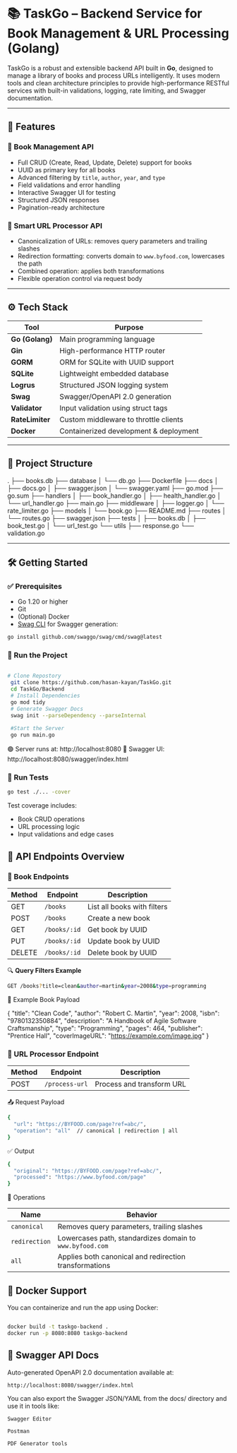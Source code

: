 # 📚 TaskGo – Backend Service for Book Management & URL Processing (Golang)

TaskGo is a robust and extensible backend API built in **Go**, designed to manage a library of books and process URLs intelligently. It uses modern tools and clean architecture principles to provide high-performance RESTful services with built-in validations, logging, rate limiting, and Swagger documentation.

---

## 🚀 Features

### 📘 Book Management API
- Full CRUD (Create, Read, Update, Delete) support for books
- UUID as primary key for all books
- Advanced filtering by `title`, `author`, `year`, and `type`
- Field validations and error handling
- Interactive Swagger UI for testing
- Structured JSON responses
- Pagination-ready architecture

### 🔗 Smart URL Processor API
- Canonicalization of URLs: removes query parameters and trailing slashes
- Redirection formatting: converts domain to `www.byfood.com`, lowercases the path
- Combined operation: applies both transformations
- Flexible operation control via request body

---

## ⚙️ Tech Stack

| Tool         | Purpose                                |
|--------------|----------------------------------------|
| **Go (Golang)**  | Main programming language               |
| **Gin**       | High-performance HTTP router            |
| **GORM**      | ORM for SQLite with UUID support        |
| **SQLite**    | Lightweight embedded database           |
| **Logrus**    | Structured JSON logging system          |
| **Swag**      | Swagger/OpenAPI 2.0 generation          |
| **Validator** | Input validation using struct tags      |
| **RateLimiter**| Custom middleware to throttle clients  |
| **Docker**    | Containerized development & deployment  |

---

## 📁 Project Structure

.
├── books.db
├── database
│   └── db.go
├── Dockerfile
├── docs
│   ├── docs.go
│   ├── swagger.json
│   └── swagger.yaml
├── go.mod
├── go.sum
├── handlers
│   ├── book_handler.go
│   ├── health_handler.go
│   └── url_handler.go
├── main.go
├── middleware
│   ├── logger.go
│   └── rate_limiter.go
├── models
│   └── book.go
├── README.md
├── routes
│   └── routes.go
├── swagger.json
├── tests
│   ├── books.db
│   ├── book_test.go
│   └── url_test.go
└── utils
    ├── response.go
    └── validation.go

---

## 🛠️ Getting Started

### ✅ Prerequisites

- Go 1.20 or higher
- Git
- (Optional) Docker
- [Swag CLI](https://github.com/swaggo/swag) for Swagger generation:
```bash
go install github.com/swaggo/swag/cmd/swag@latest


```

### 🚀 Run the Project
```bash 

# Clone Repostory
 git clone https://github.com/hasan-kayan/TaskGo.git
 cd TaskGo/Backend
 # Install Dependencies
 go mod tidy
 # Generate Swagger Docs
 swag init --parseDependency --parseInternal
 
 #Start the Server 
 go run main.go
```

🟢 Server runs at: http://localhost:8080
📘 Swagger UI: http://localhost:8080/swagger/index.html


### 🧪 Run Tests

```bash
go test ./... -cover
```


Test coverage includes:

- Book CRUD operations  
- URL processing logic  
- Input validations and edge cases

## 🧾 API Endpoints Overview

### 📗 Book Endpoints

| Method | Endpoint     | Description                 |
|--------|--------------|-----------------------------|
| GET    | `/books`     | List all books with filters |
| POST   | `/books`     | Create a new book           |
| GET    | `/books/:id` | Get book by UUID            |
| PUT    | `/books/:id` | Update book by UUID         |
| DELETE | `/books/:id` | Delete book by UUID         |

🔍 **Query Filters Example**

```bash
GET /books?title=clean&author=martin&year=2008&type=programming

```

📘 Example Book Payload

{
  "title": "Clean Code",
  "author": "Robert C. Martin",
  "year": 2008,
  "isbn": "9780132350884",
  "description": "A Handbook of Agile Software Craftsmanship",
  "type": "Programming",
  "pages": 464,
  "publisher": "Prentice Hall",
  "coverImageURL": "https://example.com/image.jpg"
}





### 🔗 URL Processor Endpoint

| Method | Endpoint       | Description               |
| ------ | -------------- | ------------------------- |
| POST   | `/process-url` | Process and transform URL |


📤 Request Payload

```bash
{
  "url": "https://BYFOOD.com/page?ref=abc/",
  "operation": "all"  // canonical | redirection | all
}

```

✅ Output

```bash 
{
  "original": "https://BYFOOD.com/page?ref=abc/",
  "processed": "https://www.byfood.com/page"
}

```


🧠 Operations

| Name          | Behavior                                                 |
| ------------- | -------------------------------------------------------- |
| `canonical`   | Removes query parameters, trailing slashes               |
| `redirection` | Lowercases path, standardizes domain to `www.byfood.com` |
| `all`         | Applies both canonical and redirection transformations   |


## 🐳 Docker Support

You can containerize and run the app using Docker:

```bash 

docker build -t taskgo-backend .
docker run -p 8080:8080 taskgo-backend

```
## 📖 Swagger API Docs
Auto-generated OpenAPI 2.0 documentation available at:

```bash
http://localhost:8080/swagger/index.html
```
You can also export the Swagger JSON/YAML from the docs/ directory and use it in tools like:

    Swagger Editor

    Postman

    PDF Generator tools


